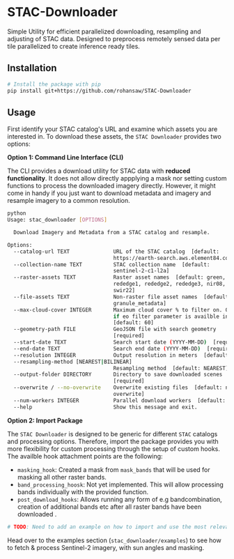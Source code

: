 # STAC-Downloader
Simple Utility for efficient parallelized downloading, resampling and adjusting of STAC data. Designed to preprocess remotely sensed data per tile parallelized to create inference ready tiles.

## Installation
```bash
# Install the package with pip
pip install git+https://github.com/rohansaw/STAC-Downloader
```

## Usage
First identify your STAC catalog's URL and examine which assets you are interested in. To download these assets, the `STAC Downloader` provides two options:

**Option 1: Command Line Interface (CLI)**

The CLI provides a download utility for STAC data with __reduced functionality__. It does not allow directly appplying a mask nor setting custom functions to process the downloaded imagery directly. However, it might come in handy if you just want to download metadata and imagery and resample imagery to a common resolution.

```bash
python
Usage: stac_downloader [OPTIONS]

  Download Imagery and Metadata from a STAC catalog and resample.

Options:
  --catalog-url TEXT              URL of the STAC catalog  [default:
                                  https://earth-search.aws.element84.com/v1]
  --collection-name TEXT          STAC collection name  [default:
                                  sentinel-2-c1-l2a]
  --raster-assets TEXT            Raster asset names  [default: green, red,
                                  rededge1, rededge2, rededge3, nir08, swir16,
                                  swir22]
  --file-assets TEXT              Non-raster file asset names  [default:
                                  granule_metadata]
  --max-cloud-cover INTEGER       Maximum cloud cover % to filter on. Only available
                                  if eo filter parameter is availble in STAC catalog.
                                  [default: 60]
  --geometry-path FILE            GeoJSON file with search geometry
                                  [required]
  --start-date TEXT               Search start date (YYYY-MM-DD)  [required]
  --end-date TEXT                 Search end date (YYYY-MM-DD)  [required]
  --resolution INTEGER            Output resolution in meters  [default: 20]
  --resampling-method [NEAREST|BILINEAR]
                                  Resampling method  [default: NEAREST]
  --output-folder DIRECTORY       Directory to save downloaded scenes
                                  [required]
  --overwrite / --no-overwrite    Overwrite existing files  [default: no-
                                  overwrite]
  --num-workers INTEGER           Parallel download workers  [default: 1]
  --help                          Show this message and exit.
```

**Option 2: Import Package**

The `STAC Downloader` is designed to be generic for different `STAC` catalogs and processing options. Therefore, import the package provides you with more flexibility for custom processing through the setup of custom hooks. The availble hook attachment points  are the following:
- `masking_hook`: Created a mask from `mask_bands` that will be used for masking all other raster bands.
- `band_processing_hoosk`: Not yet implemented. This will allow processing bands individually with the provided function.
- `post_download_hooks`: Allows running any form of e.g bandcombination, creation of additional bands etc after all raster bands have been downloaded .

```python
# TODO: Need to add an example on how to import and use the most relevant functions
```

Head over to the examples section (`stac_downloader/examples`) to see how to fetch & process Sentinel-2 imagery, with sun angles and masking.